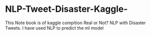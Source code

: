 # NLP-Tweet-Disaster-Kaggle-


This Note book is of kaggle compition Real or Not? NLP with Disaster Tweets.
I have used NLP to predict the ml model
